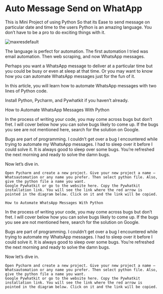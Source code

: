 # Auto Message Send on WhatApp
 This is Mini Project of using Python So that its Ease to send message on particular date and time to the users
 Python is an amazing language. You don’t have to be a pro to do exciting things with it.

![maxresdefault](https://user-images.githubusercontent.com/60054130/116355154-1120ab80-a817-11eb-8342-207bb1156c4c.jpg)


The language is perfect for automation. The first automation I tried was email automation. Then web scraping, and now WhatsApp messages.

Perhaps you want a WhatsApp message to deliver at a particular time but you could be busy or even at sleep at that time. Or you may want to know how you can automate WhatsApp messages just for the fun of it.

In this article, you will learn how to automate WhatsApp messages with two lines of Python code.

Install Python, Pycharm, and Pywhatkit if you haven’t already.

How to Automate WhatsApp Messages With Python

In the process of writing your code, you may come across bugs but don’t fret. I will cover below how you can solve bugs likely to come up. If the bugs you see are not mentioned here, search for the solution on Google.

Bugs are part of programming. I couldn’t get over a bug I encountered while trying to automate my WhatsApp messages. I had to sleep over it before I could solve it. It is always good to sleep over some bugs. You’re refreshed the next morning and ready to solve the damn bugs.

Now let’s dive in.

    Open Pycharm and create a new project. Give your new project a name — Whatsautomation or any name you prefer. Then select python file. Also, give the python file a name you want.
    Google Pywhatkit or go to the website here. Copy the Pywhatkit installation link. You will see the link where the red arrow is pointed in the diagram below. Click on it and the link will be copied.
    
    How to Automate WhatsApp Messages With Python

In the process of writing your code, you may come across bugs but don’t fret. I will cover below how you can solve bugs likely to come up. If the bugs you see are not mentioned here, search for the solution on Google.

Bugs are part of programming. I couldn’t get over a bug I encountered while trying to automate my WhatsApp messages. I had to sleep over it before I could solve it. It is always good to sleep over some bugs. You’re refreshed the next morning and ready to solve the damn bugs.

Now let’s dive in.

    Open Pycharm and create a new project. Give your new project a name — Whatsautomation or any name you prefer. Then select python file. Also, give the python file a name you want.
    Google Pywhatkit or go to the website here. Copy the Pywhatkit installation link. You will see the link where the red arrow is pointed in the diagram below. Click on it and the link will be copied.
